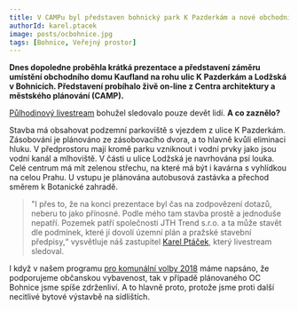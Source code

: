 ```yaml
---
title: V CAMPu byl představen bohnický park K Pazderkám a nové obchodní centrum. Potřebujeme ho?
authorId: karel.ptacek
image: posts/ocbohnice.jpg
tags: [Bohnice, Veřejný prostor]
---
```


**Dnes dopoledne proběhla krátká prezentace a představení záměru umístění obchodního domu Kaufland na rohu ulic K Pazderkám a Lodžská v Bohnicích. Představení probíhalo živě on-line z Centra architektury a městského plánování (CAMP).**

[Půlhodinový livestream](https://vimeo.com/510650412/a386b247c0?fbclid=IwAR1xg-kENPh6j-1EZ9ogBPz9YaKJAc_HRpp0GD1uAqW3uoZr8f59p_23uic) bohužel sledovalo pouze devět lidí. **A co zaznělo?**

Stavba má obsahovat podzemní parkoviště s vjezdem z ulice K Pazderkám. Zásobování je plánováno ze zásobovacího dvora, a to hlavně kvůli eliminaci hluku. V předprostoru mají kromě parku vzniknout i vodní prvky jako jsou vodní kanál a mlhoviště. V části u ulice Lodžská je navrhována psí louka. Celé centrum má mít zelenou střechu, na které má být i kavárna s  vyhlídkou na celou Prahu. U vstupu je plánována autobusová zastávka a přechod směrem k Botanické zahradě.

>"I přes to, že na konci prezentace byl čas na zodpovězení dotazů, neberu to jako přínosné. Podle mého tam stavba prostě a jednoduše nepatří. Pozemek patří společnosti JTH Trend s.r.o. a ta může stavět dle podmínek, které jí dovolí územní plán a pražské stavební předpisy,“ vysvětluje náš zastupitel [Karel Ptáček](https://praha8.pirati.cz/lide/karel-ptacek.html), který livestream sledoval.

I když v našem programu [pro komunální volby 2018](https://praha8.pirati.cz/program/) máme napsáno, že podporujeme občanskou vybavenost, tak v případě plánovaného OC Bohnice jsme spíše zdrženliví. A to hlavně proto, protože jsme proti další necitlivé bytové výstavbě na sídlištích.
